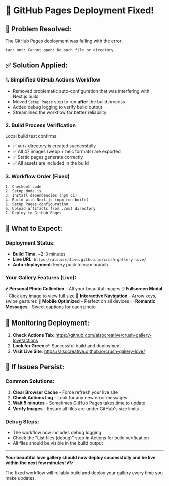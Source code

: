 # 🚀 GitHub Pages Deployment Fixed!

## 🔧 **Problem Resolved:**
The GitHub Pages deployment was failing with the error:
```
tar: out: Cannot open: No such file or directory
```

## ✅ **Solution Applied:**

### 1. **Simplified GitHub Actions Workflow**
- Removed problematic auto-configuration that was interfering with Next.js build
- Moved `Setup Pages` step to run **after** the build process
- Added debug logging to verify build output
- Streamlined the workflow for better reliability

### 2. **Build Process Verification**
Local build test confirms:
- ✅ `out/` directory is created successfully
- ✅ All 47 images (webp + heic formats) are exported
- ✅ Static pages generate correctly
- ✅ All assets are included in the build

### 3. **Workflow Order (Fixed)**
```
1. Checkout code
2. Setup Node.js
3. Install dependencies (npm ci)
4. Build with Next.js (npm run build)
5. Setup Pages configuration
6. Upload artifacts from ./out directory
7. Deploy to GitHub Pages
```

## 🎯 **What to Expect:**

### **Deployment Status:**
- **Build Time**: ~2-3 minutes
- **Live URL**: `https://alsocreative.github.io/crush-gallery-love/`
- **Auto-deployment**: Every push to `main` branch

### **Your Gallery Features (Live):**
💕 **Personal Photo Collection** - All your beautiful images
🖱️ **Fullscreen Modal** - Click any image to view full size
🎨 **Interactive Navigation** - Arrow keys, swipe gestures
📱 **Mobile Optimized** - Perfect on all devices
✨ **Romantic Messages** - Sweet captions for each photo

## 🔄 **Monitoring Deployment:**

1. **Check Actions Tab**: https://github.com/alsocreative/crush-gallery-love/actions
2. **Look for Green ✅**: Successful build and deployment
3. **Visit Live Site**: https://alsocreative.github.io/crush-gallery-love/

## 📱 **If Issues Persist:**

### **Common Solutions:**
1. **Clear Browser Cache** - Force refresh your live site
2. **Check Actions Log** - Look for any new error messages
3. **Wait 5 minutes** - Sometimes GitHub Pages takes time to update
4. **Verify Images** - Ensure all files are under GitHub's size limits

### **Debug Steps:**
- The workflow now includes debug logging
- Check the "List files (debug)" step in Actions for build verification
- All files should be visible in the build output

---

**Your beautiful love gallery should now deploy successfully and be live within the next few minutes! 💕✨**

The fixed workflow will reliably build and deploy your gallery every time you make updates.
